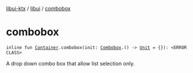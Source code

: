 [libui-ktx](../index.md) / [libui](index.md) / [combobox](./combobox.md)

# combobox

`inline fun `[`Container`](-container/index.md)`.combobox(init: `[`Combobox`](-combobox/index.md)`.() -> `[`Unit`](https://kotlinlang.org/api/latest/jvm/stdlib/kotlin/-unit/index.html)` = {}): <ERROR CLASS>`

A drop down combo box that allow list selection only.

